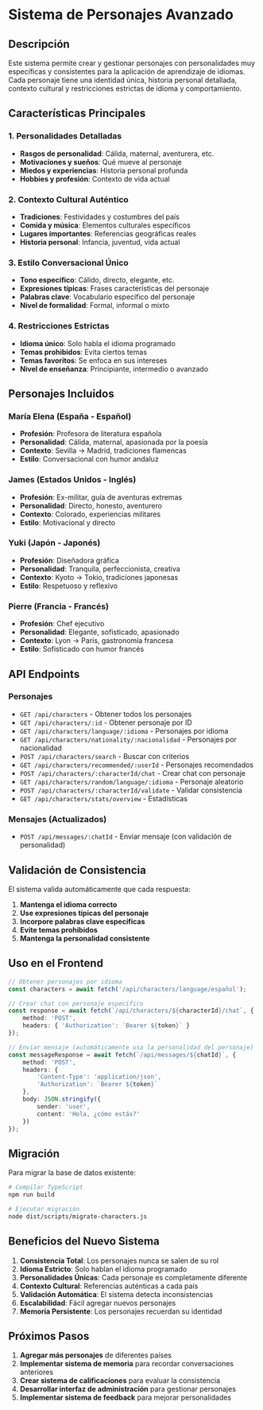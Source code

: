# Sistema de Personajes Avanzado

## Descripción

Este sistema permite crear y gestionar personajes con personalidades muy específicas y consistentes para la aplicación de aprendizaje de idiomas. Cada personaje tiene una identidad única, historia personal detallada, contexto cultural y restricciones estrictas de idioma y comportamiento.

## Características Principales

### 1. Personalidades Detalladas
- **Rasgos de personalidad**: Cálida, maternal, aventurera, etc.
- **Motivaciones y sueños**: Qué mueve al personaje
- **Miedos y experiencias**: Historia personal profunda
- **Hobbies y profesión**: Contexto de vida actual

### 2. Contexto Cultural Auténtico
- **Tradiciones**: Festividades y costumbres del país
- **Comida y música**: Elementos culturales específicos
- **Lugares importantes**: Referencias geográficas reales
- **Historia personal**: Infancia, juventud, vida actual

### 3. Estilo Conversacional Único
- **Tono específico**: Cálido, directo, elegante, etc.
- **Expresiones típicas**: Frases características del personaje
- **Palabras clave**: Vocabulario específico del personaje
- **Nivel de formalidad**: Formal, informal o mixto

### 4. Restricciones Estrictas
- **Idioma único**: Solo habla el idioma programado
- **Temas prohibidos**: Evita ciertos temas
- **Temas favoritos**: Se enfoca en sus intereses
- **Nivel de enseñanza**: Principiante, intermedio o avanzado

## Personajes Incluidos

### María Elena (España - Español)
- **Profesión**: Profesora de literatura española
- **Personalidad**: Cálida, maternal, apasionada por la poesía
- **Contexto**: Sevilla → Madrid, tradiciones flamencas
- **Estilo**: Conversacional con humor andaluz

### James (Estados Unidos - Inglés)
- **Profesión**: Ex-militar, guía de aventuras extremas
- **Personalidad**: Directo, honesto, aventurero
- **Contexto**: Colorado, experiencias militares
- **Estilo**: Motivacional y directo

### Yuki (Japón - Japonés)
- **Profesión**: Diseñadora gráfica
- **Personalidad**: Tranquila, perfeccionista, creativa
- **Contexto**: Kyoto → Tokio, tradiciones japonesas
- **Estilo**: Respetuoso y reflexivo

### Pierre (Francia - Francés)
- **Profesión**: Chef ejecutivo
- **Personalidad**: Elegante, sofisticado, apasionado
- **Contexto**: Lyon → París, gastronomía francesa
- **Estilo**: Sofisticado con humor francés

## API Endpoints

### Personajes
- `GET /api/characters` - Obtener todos los personajes
- `GET /api/characters/:id` - Obtener personaje por ID
- `GET /api/characters/language/:idioma` - Personajes por idioma
- `GET /api/characters/nationality/:nacionalidad` - Personajes por nacionalidad
- `POST /api/characters/search` - Buscar con criterios
- `GET /api/characters/recommended/:userId` - Personajes recomendados
- `POST /api/characters/:characterId/chat` - Crear chat con personaje
- `GET /api/characters/random/language/:idioma` - Personaje aleatorio
- `POST /api/characters/:characterId/validate` - Validar consistencia
- `GET /api/characters/stats/overview` - Estadísticas

### Mensajes (Actualizados)
- `POST /api/messages/:chatId` - Enviar mensaje (con validación de personalidad)

## Validación de Consistencia

El sistema valida automáticamente que cada respuesta:
1. **Mantenga el idioma correcto**
2. **Use expresiones típicas del personaje**
3. **Incorpore palabras clave específicas**
4. **Evite temas prohibidos**
5. **Mantenga la personalidad consistente**

## Uso en el Frontend

```typescript
// Obtener personajes por idioma
const characters = await fetch('/api/characters/language/español');

// Crear chat con personaje específico
const response = await fetch(`/api/characters/${characterId}/chat`, {
    method: 'POST',
    headers: { 'Authorization': `Bearer ${token}` }
});

// Enviar mensaje (automáticamente usa la personalidad del personaje)
const messageResponse = await fetch(`/api/messages/${chatId}`, {
    method: 'POST',
    headers: { 
        'Content-Type': 'application/json',
        'Authorization': `Bearer ${token}`
    },
    body: JSON.stringify({
        sender: 'user',
        content: 'Hola, ¿cómo estás?'
    })
});
```

## Migración

Para migrar la base de datos existente:

```bash
# Compilar TypeScript
npm run build

# Ejecutar migración
node dist/scripts/migrate-characters.js
```

## Beneficios del Nuevo Sistema

1. **Consistencia Total**: Los personajes nunca se salen de su rol
2. **Idioma Estricto**: Solo hablan el idioma programado
3. **Personalidades Únicas**: Cada personaje es completamente diferente
4. **Contexto Cultural**: Referencias auténticas a cada país
5. **Validación Automática**: El sistema detecta inconsistencias
6. **Escalabilidad**: Fácil agregar nuevos personajes
7. **Memoria Persistente**: Los personajes recuerdan su identidad

## Próximos Pasos

1. **Agregar más personajes** de diferentes países
2. **Implementar sistema de memoria** para recordar conversaciones anteriores
3. **Crear sistema de calificaciones** para evaluar la consistencia
4. **Desarrollar interfaz de administración** para gestionar personajes
5. **Implementar sistema de feedback** para mejorar personalidades
